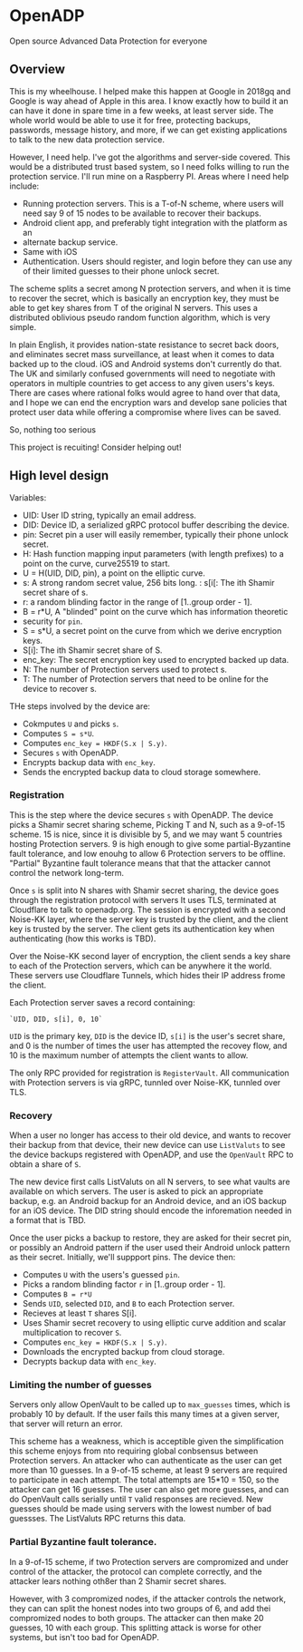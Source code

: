 # OpenADP

Open source Advanced Data Protection for everyone

## Overview

This is my wheelhouse. I helped make this happen at Google in 2018gq and Google
is way ahead of Apple in this area. I know exactly how to build it an can have
it done in spare time in a few weeks, at least server side. The whole world
would be able to use it for free, protecting backups, passwords, message
history, and more, if we can get existing applications to talk to the new data
protection service.

However, I need help. I've got the algorithms and server-side covered. This
would be a distributed trust based system, so I need folks willing to run the
protection service. I'll run mine on a Raspberry PI. Areas where I need help
include:

* Running protection servers. This is a T-of-N scheme, where users will need
  say 9 of 15 nodes to be available to recover their backups.
* Android client app, and preferably tight integration with the platform as an
* alternate backup service.
* Same with iOS
* Authentication. Users should register, and login before they can use any of
  their limited guesses to their phone unlock secret.

The scheme splits a secret among N protection servers, and when it is time to
recover the secret, which is basically an encryption key, they must be able to
get key shares from T of the original N servers. This uses a distributed
oblivious pseudo random function algorithm, which is very simple.

In plain English, it provides nation-state resistance to secret back doors, and
eliminates secret mass surveillance, at least when it comes to data backed up
to the cloud. iOS and Android systems don't currently do that. The UK and
similarly confused governments will need to negotiate with operators in
multiple countries to get access to any given users's keys. There are cases
where rational folks would agree to hand over that data, and I hope we can end
the encryption wars and develop sane policies that protect user data while
offering a compromise where lives can be saved.

So, nothing too serious

This project is recuiting!  Consider helping out!

## High level design

Variables:

* UID: User ID string, typically an email address.
* DID: Device ID, a serialized gRPC protocol buffer describing the device.
* pin: Secret pin a user will easily remember, typically their phone unlock secret.
* H: Hash function mapping input parameters (with length prefixes) to a point on the curve, curve25519 to start.
* U = H(UID, DID, pin),  a point on the elliptic curve.
* s: A strong random secret value, 256 bits long.
: s[i[: The ith Shamir secret share of s.
* r: a random blinding factor in the range of [1..group order - 1].
* B = r\*U, A "blinded" point on the curve which has information theoretic
* security for `pin`.
* S = s\*U, a secret point on the curve from which we derive encryption keys.
* S[i]: The ith Shamir secret share of S.
* enc\_key: The secret encryption key used to encrypted backed up data.
* N: The number of Protection servers used to protect s.
* T: The number of Protection servers that need to be online for the device to recover s.

THe steps involved by the device are:

* Cokmputes `U` and picks `s`.
* Computes `S = s*U`.
* Computes `enc_key = HKDF(S.x | S.y)`.
* Secures `s` with OpenADP.
* Encrypts backup data with `enc_key`.
* Sends the encrypted backup data to cloud storage somewhere.

### Registration

This is the step where the device secures `s` with OpenADP.  The device picks a
Shamir secret sharing scheme, Picking T and N, such as a 9-of-15 scheme.  15 is
nice, since it is divisible by 5, and we may want 5 countries hosting
Protection servers.  9 is high enough to give some partial-Byzantine fault
tolerance, and low enouhg to allow 6 Protection servers to be offline.
"Partial" Byzantine fault tolerance means that that the attacker cannot control
the network long-term.

Once `s` is split into N shares with Shamir secret sharing, the device goes
through the registration protocol with servers  It uses TLS, terminated at
Cloudflare to talk to openadp.org.  The session is encrypted with a second
Noise-KK layer, where the server key is trusted by the client, and the client
key is trusted by the server.  The client gets its authentication key when
authenticating (how this works is TBD).

Over the Noise-KK second layer of encryption, the client sends a key share to
each of the Protection servers, which  can be anywhere it the world.  These
servers use Cloudflare Tunnels, which hides their IP address frome the client.

Each Protection server saves a record containing:

```
`UID, DID, s[i], 0, 10`
```

`UID` is the primary key, `DID` is the device ID, `s[i]` is the user's secret
share, and 0 is the number of times the user has attempted the recovey flow,
and 10 is the maximum number of attempts the client wants to allow.

The only RPC provided for registration is `RegisterVault`.  All communication
with Protection servers is via gRPC, tunnled over Noise-KK, tunnled over TLS.

### Recovery

When a user no longer has access to their old device, and wants to recover
their backup from that device, their new device can use `ListValuts` to see the
device backups registered with OpenADP, and use the `OpenVault` RPC to obtain a
share of `S`.

The new device first calls ListValuts on all N servers, to see what vaults are
available on which servers.  The user is asked to pick an appropriate backup,
e.g. an Android backup for an Android device, and an iOS backup for an iOS
device.  The DID string should encode the inforemation needed in a format that
is TBD.

Once the user picks a backup to restore, they are asked for their secret pin,
or possibly an Android pattern if the user used their Android unlock pattern as
their secret.  Initially, we'll suppport pins.  The device then:

* Computes `U` with the users's guessed `pin`.
* Picks a random blinding factor `r` in [1..group order - 1].
* Computes `B = r*U`
* Sends `UID`, selected `DID`, and `B` to each Protection server.
* Recieves at least `T` shares S[i].
* Uses Shamir secret recovery to using elliptic curve addition and scalar
  multiplication to recover `S`.
* Computes `enc_key = HKDF(S.x | S.y)`.
* Downloads the encrypted backup from cloud storage.
* Decrypts backup data with `enc_key`.

### Limiting the number of guesses

Servers only allow OpenVault to be called up to `max_guesses` times, which is
probably 10 by default.  If the user fails this many times at a given server,
that server will return an error.

This scheme has a weakness, which is acceptible given the simplification this
scheme enjoys from nto requiring global conbsensus between Protection servers.
An attacker who can authenticate as the user can get more than 10 guesses.  In
a 9-of-15 scheme, at least 9 servers are required to participate in each
attempt.  The total attempts are 15\*10 = 150, so the attacker can get 16
guesses.  The user can also get more guesses, and can do OpenVault calls
serially  until `T` valid responses are recieved.  New guesses should be made
using servers with the lowest number of bad guessses.  The ListValuts RPC
returns this data.

### Partial Byzantine fault tolerance.

In a 9-of-15 scheme, if two Protection servers are compromized and under
control of the attacker, the protocol can complete correctly, and the attacker
lears nothing oth8er than 2 Shamir secret shares.

However, with 3 compromized nodes, if the attacker controls the network, they
can can split the honest nodes into two groups of 6, and add thei compromized
nodes to both groups.  The attacker can then make 20 guesses, 10 with each
group.  This splitting attack is worse for other systems, but isn't too bad for
OpenADP.
